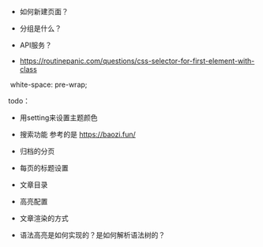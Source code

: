 - 如何新建页面？
- 分组是什么？
- API服务？



- https://routinepanic.com/questions/css-selector-for-first-element-with-class

​    white-space: pre-wrap;



todo：

- 用setting来设置主题颜色
- 搜索功能 参考的是 https://baozi.fun/
- 归档的分页
- 每页的标题设置
- 文章目录
- 高亮配置
- 文章渲染的方式



- 语法高亮是如何实现的？是如何解析语法树的？